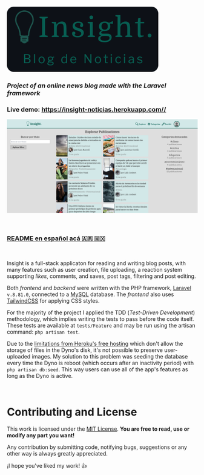 ![Insight](Logo.png)
### *Project of an online news blog made with the Laravel framework*

### **Live demo: https://insight-noticias.herokuapp.com//**

![Screenshot](screenshot.png)

<br>

### [README en español acá :argentina: :mexico:](README.md)

<br>

Insight is a full-stack applicaton for reading and writing blog posts, with many features such as user creation, file uploading, a reaction system supporting *likes*, comments, and saves, post tags, filtering and post editing.

Both *frontend* and *backend* were written with the PHP framework, [Laravel](https://laravel.com/docs/8.x) `v.8.81.0`, connected to a [MySQL](https://www.mysql.com/) database. The *frontend* also uses [TailwindCSS](https://tailwindcss.com/docs/) for applying CSS styles.

For the majority of the project I applied the TDD (*Test-Driven Development*) methodology, which implies writing the tests to pass before the code itself. These tests are available at `tests/Feature` and may be run using the artisan command: `php artisan test`.

Due to the [limitations from Heroku's free hosting](https://devcenter.heroku.com/articles/active-storage-on-heroku#ephemeral-disk) which don't allow the storage of files in the Dyno's disk, it's not possible to preserve user-uploaded images. My solution to this problem was seeding the database every time the Dyno is reboot (which occurs after an inactivity period) with `php artisan db:seed`. This way users can use all of the app's features as long as the Dyno is active.

<br />

# Contributing and License
This work is licensed under the [MIT License](https://choosealicense.com/licenses/mit/). **You are free to read, use or modify any part you want!**

Any contribution by submitting code, notifying bugs, suggestions or any other way is always greatly appreciated.

¡I hope you've liked my work! :+1:
